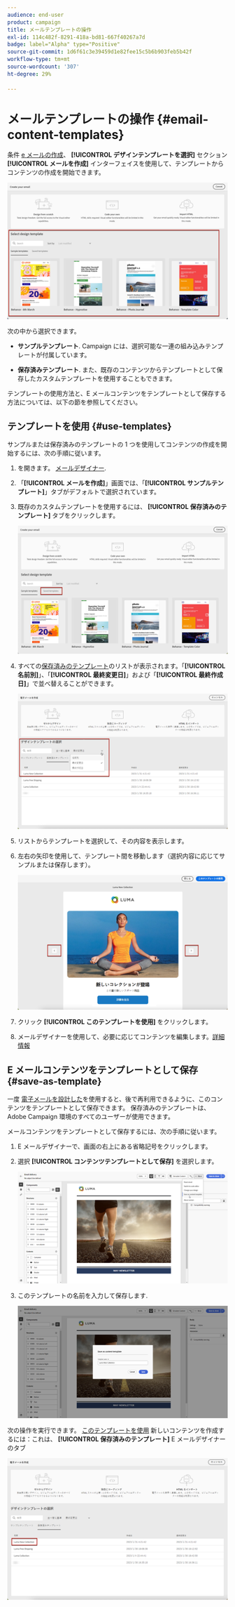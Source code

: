 ```yaml
---
audience: end-user
product: campaign
title: メールテンプレートの操作
exl-id: 114c482f-8291-418a-bd81-667f40267a7d
badge: label="Alpha" type="Positive"
source-git-commit: 1d6f61c3e39459d1e82fee15c5b6b903feb5b42f
workflow-type: tm+mt
source-wordcount: '307'
ht-degree: 29%

---
```


# メールテンプレートの操作 {#email-content-templates}

条件 [e メールの作成](../email/create-email.md)、 **[!UICONTROL デザインテンプレートを選択]** セクション **[!UICONTROL メールを作成]** インターフェイスを使用して、テンプレートからコンテンツの作成を開始できます。

![](assets/email_designer-templates.png)

次の中から選択できます。

* **サンプルテンプレート**. Campaign には、選択可能な一連の組み込みテンプレートが付属しています。

* **保存済みテンプレート**. また、既存のコンテンツからテンプレートとして保存したカスタムテンプレートを使用することもできます。

テンプレートの使用方法と、E メールコンテンツをテンプレートとして保存する方法については、以下の節を参照してください。

## テンプレートを使用 {#use-templates}

サンプルまたは保存済みのテンプレートの 1 つを使用してコンテンツの作成を開始するには、次の手順に従います。

1. を開きます。 [メールデザイナー](create-email-content.md).

1. 「**[!UICONTROL メールを作成]**」画面では、「**[!UICONTROL サンプルテンプレート]**」タブがデフォルトで選択されています。

1. 既存のカスタムテンプレートを使用するには、 **[!UICONTROL 保存済みのテンプレート]** タブをクリックします。

   ![](assets/email_designer-saved-templates-tab.png)

1. すべての[保存済みのテンプレート](#save-as-template)のリストが表示されます。「**[!UICONTROL 名前別]**」、「**[!UICONTROL 最終変更日]**」および「**[!UICONTROL 最終作成日]**」で並べ替えることができます。

   ![](assets/email_designer-saved-templates.png)

1. リストからテンプレートを選択して、その内容を表示します。

1. 左右の矢印を使用して、テンプレート間を移動します（選択内容に応じてサンプルまたは保存します）。

   ![](assets/email_designer-saved-templates-navigate.png)

1. クリック **[!UICONTROL このテンプレートを使用]** をクリックします。

1. メールデザイナーを使用して、必要に応じてコンテンツを編集します。[詳細情報](create-email-content.md)

## E メールコンテンツをテンプレートとして保存 {#save-as-template}

一度 [電子メールを設計した](create-email-content.md)を使用すると、後で再利用できるように、このコンテンツをテンプレートとして保存できます。 保存済みのテンプレートは、Adobe Campaign 環境のすべてのユーザーが使用できます。

メールコンテンツをテンプレートとして保存するには、次の手順に従います。

1. E メールデザイナーで、画面の右上にある省略記号をクリックします。

1. 選択 **[!UICONTROL コンテンツテンプレートとして保存]** を選択します。

   ![](assets/email_designer-save-template.png)

1. このテンプレートの名前を入力して保存します.

   ![](assets/email_designer-template-name.png)

次の操作を実行できます。 [このテンプレートを使用](#use-templates) 新しいコンテンツを作成するには：これは、 **[!UICONTROL 保存済みのテンプレート]** E メールデザイナーのタブ

![](assets/email_designer-saved-template.png)
